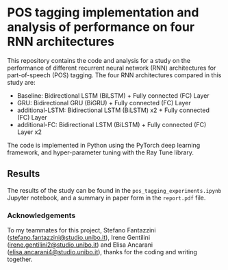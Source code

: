 # POS tagging implementation and analysis of performance on four RNN architectures

This repository contains the code and analysis for a study on the performance of different recurrent neural network (RNN) architectures for part-of-speech (POS) tagging. The four RNN architectures compared in this study are:

- Baseline: Bidirectional LSTM (BiLSTM) + Fully connected (FC) Layer
- GRU: Bidirectional GRU (BiGRU) + Fully connected (FC) Layer
- additional-LSTM: Bidirectional LSTM (BiLSTM) x2 + Fully connected (FC) Layer
- additional-FC: Bidirectional LSTM (BiLSTM) + Fully connected (FC) Layer x2

The code is implemented in Python using the PyTorch deep learning framework, and hyper-parameter tuning with the Ray Tune library.

## Results

The results of the study can be found in the `pos_tagging_experiments.ipynb` Jupyter notebook, and a summary in paper form in the `report.pdf` file.


### Acknowledgements
To my teammates for this project, Stefano Fantazzini (stefano.fantazzini@studio.unibo.it), Irene Gentilini (irene.gentilini2@studio.unibo.it) and Elisa Ancarani (elisa.ancarani4@studio.unibo.it), thanks for the coding and writing together.
